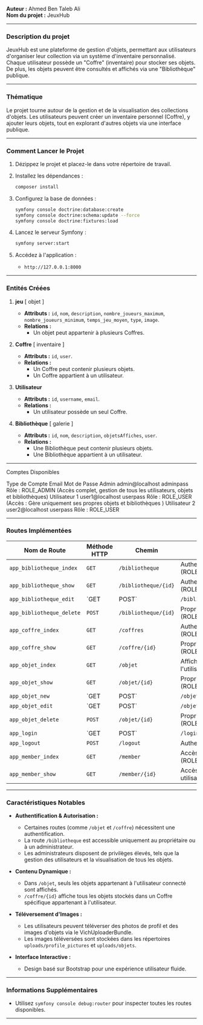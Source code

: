 **Auteur :** Ahmed Ben Taleb Ali  
**Nom du projet :** JeuxHub

---

### **Description du projet**  
JeuxHub est une plateforme de gestion d'objets, permettant aux utilisateurs d'organiser leur collection via un système d'inventaire personnalisé.  
Chaque utilisateur possède un "Coffre" (inventaire) pour stocker ses objets. De plus, les objets peuvent être consultés et affichés via une "Bibliothèque" publique.

---

### **Thématique**  
Le projet tourne autour de la gestion et de la visualisation des collections d'objets. Les utilisateurs peuvent créer un inventaire personnel (Coffre), y ajouter leurs objets, tout en explorant d'autres objets via une interface publique.

---

### **Comment Lancer le Projet**  
1. Dézippez le projet et placez-le dans votre répertoire de travail.
2. Installez les dépendances :  
   ```bash
   composer install
   ```
3. Configurez la base de données :  
   ```bash
   symfony console doctrine:database:create
   symfony console doctrine:schema:update --force
   symfony console doctrine:fixtures:load
   ```
4. Lancez le serveur Symfony :  
   ```bash
   symfony server:start
   ```

5. Accédez à l'application :  
   - `http://127.0.0.1:8000`

---

### **Entités Créées**  

1. **jeu**  [ objet ]
   - **Attributs :** `id`, `nom`, `description`, `nombre_joueurs_maximum`, `nombre_joueurs_minimum`, `temps_jeu_moyen`, `type`, `image`.  
   - **Relations :**  
     - Un objet peut appartenir à plusieurs Coffres.

2. **Coffre**  [ inventaire ]
   - **Attributs :** `id`, `user`.  
   - **Relations :**  
     - Un Coffre peut contenir plusieurs objets.  
     - Un Coffre appartient à un utilisateur.

3. **Utilisateur**  
   - **Attributs :** `id`, `username`, `email`.  
   - **Relations :**  
     - Un utilisateur possède un seul Coffre.  

4. **Bibliothèque**  [ galerie ]
   - **Attributs :** `id`, `nom`, `description`, `objetsAffiches`, `user`.  
   - **Relations :**  
     - Une Bibliothèque peut contenir plusieurs objets.  
     - Une Bibliothèque appartient à un utilisateur.  

---

Comptes Disponibles

Type de Compte	             Email	            Mot de Passe
Admin	                     admin@localhost  	    adminpass          Rôle : ROLE_ADMIN (Accès complet, gestion de tous les utilisateurs, objets et bibliothèques)
Utilisateur 1	             user1@localhost	    userpass           Rôle : ROLE_USER (Accès : Gère uniquement ses propres objets et bibliothèques ) 
Utilisateur 2	             user2@localhost        userpass           Rôle : ROLE_USER
 

---

### **Routes Implémentées**  

| **Nom de Route**           | **Méthode HTTP** | **Chemin**                                           | **Accès**                              
|----------------------------|-----------------|----------------------------------------------------|---------------------------------------|
| `app_bibliotheque_index`   | `GET`           | `/bibliotheque`                                    | Authentification requise (ROLE_USER). |
| `app_bibliotheque_show`    | `GET`           | `/bibliotheque/{id}`                               | Authentification requise (ROLE_USER). |
| `app_bibliotheque_edit`    | `GET|POST`      | `/bibliotheque/{id}/edit`                          | Propriétaire requis (ROLE_USER).      |
| `app_bibliotheque_delete`  | `POST`          | `/bibliotheque/{id}`                               | Propriétaire requis (ROLE_USER).      |
| `app_coffre_index`         | `GET`           | `/coffres`                                         | Authentification requise (ROLE_USER). |
| `app_coffre_show`          | `GET`           | `/coffre/{id}`                                     | Propriétaire requis (ROLE_USER).      |
| `app_objet_index`          | `GET`           | `/objet`                                           | Affiche les objets de l'utilisateur.  |
| `app_objet_show`           | `GET`           | `/objet/{id}`                                      | Propriétaire requis (ROLE_USER).      |
| `app_objet_new`            | `GET|POST`      | `/objet/new/{id}`                                  | Authentification requise (ROLE_USER). |
| `app_objet_edit`           | `GET|POST`      | `/objet/{id}/edit`                                 | Propriétaire requis (ROLE_USER).      |
| `app_objet_delete`         | `POST`          | `/objet/{id}`                                      | Propriétaire requis (ROLE_USER).      |
| `app_login`                | `GET|POST`      | `/login`                                           | Accès public.                         |
| `app_logout`               | `POST`          | `/logout`                                          | Authentification requise.             |
| `app_member_index`         | `GET`           | `/member`                                          | Accès administrateur (ROLE_ADMIN).    |
| `app_member_show`          | `GET`           | `/member/{id}`                                     | Accès admin ou utilisateur.           |

---

### **Caractéristiques Notables**  
- **Authentification & Autorisation :**  
  - Certaines routes (comme `/objet` et `/coffre`) nécessitent une authentification.  
  - La route `/bibliotheque` est accessible uniquement au propriétaire ou à un administrateur.  
  - Les administrateurs disposent de privilèges élevés, tels que la gestion des utilisateurs et la visualisation de tous les objets.  

- **Contenu Dynamique :**  
  - Dans `/objet`, seuls les objets appartenant à l'utilisateur connecté sont affichés.  
  - `/coffre/{id}` affiche tous les objets stockés dans un Coffre spécifique appartenant à l'utilisateur.  

- **Téléversement d'Images :**  
  - Les utilisateurs peuvent téléverser des photos de profil et des images d'objets via le VichUploaderBundle.  
  - Les images téléversées sont stockées dans les répertoires `uploads/profile_pictures` et `uploads/objets`.  

- **Interface Interactive :**  
  - Design basé sur Bootstrap pour une expérience utilisateur fluide.  


---

### **Informations Supplémentaires**  
- Utilisez `symfony console debug:router` pour inspecter toutes les routes disponibles.

---



